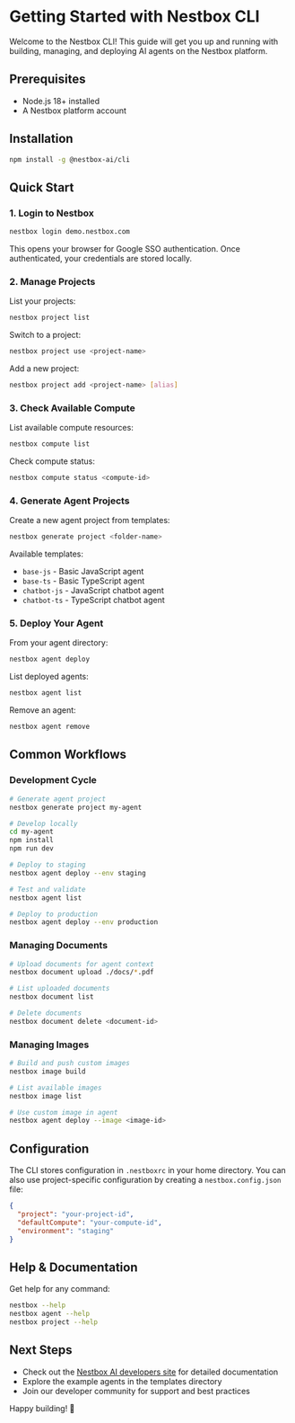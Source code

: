 # Getting Started with Nestbox CLI

Welcome to the Nestbox CLI! This guide will get you up and running with building, managing, and deploying AI agents on the Nestbox platform.

## Prerequisites

- Node.js 18+ installed
- A Nestbox platform account

## Installation

```bash
npm install -g @nestbox-ai/cli
```

## Quick Start

### 1. Login to Nestbox

```bash
nestbox login demo.nestbox.com
```

This opens your browser for Google SSO authentication. Once authenticated, your credentials are stored locally.

### 2. Manage Projects

List your projects:
```bash
nestbox project list
```

Switch to a project:
```bash
nestbox project use <project-name>
```

Add a new project:
```bash
nestbox project add <project-name> [alias]
```

### 3. Check Available Compute

List available compute resources:
```bash
nestbox compute list
```

Check compute status:
```bash
nestbox compute status <compute-id>
```

### 4. Generate Agent Projects

Create a new agent project from templates:
```bash
nestbox generate project <folder-name>
```

Available templates:
- `base-js` - Basic JavaScript agent
- `base-ts` - Basic TypeScript agent  
- `chatbot-js` - JavaScript chatbot agent
- `chatbot-ts` - TypeScript chatbot agent

### 5. Deploy Your Agent

From your agent directory:
```bash
nestbox agent deploy
```

List deployed agents:
```bash
nestbox agent list
```

Remove an agent:
```bash
nestbox agent remove
```

## Common Workflows

### Development Cycle
```bash
# Generate agent project
nestbox generate project my-agent

# Develop locally
cd my-agent
npm install
npm run dev

# Deploy to staging
nestbox agent deploy --env staging

# Test and validate
nestbox agent list

# Deploy to production
nestbox agent deploy --env production
```

### Managing Documents
```bash
# Upload documents for agent context
nestbox document upload ./docs/*.pdf

# List uploaded documents
nestbox document list

# Delete documents
nestbox document delete <document-id>
```

### Managing Images
```bash
# Build and push custom images
nestbox image build

# List available images
nestbox image list

# Use custom image in agent
nestbox agent deploy --image <image-id>
```

## Configuration

The CLI stores configuration in `.nestboxrc` in your home directory. You can also use project-specific configuration by creating a `nestbox.config.json` file:

```json
{
  "project": "your-project-id",
  "defaultCompute": "your-compute-id",
  "environment": "staging"
}
```

## Help & Documentation

Get help for any command:
```bash
nestbox --help
nestbox agent --help
nestbox project --help
```

## Next Steps

- Check out the [Nestbox AI developers site](https://developers.nestbox.ai) for detailed documentation
- Explore the example agents in the templates directory
- Join our developer community for support and best practices

Happy building! 🚀

